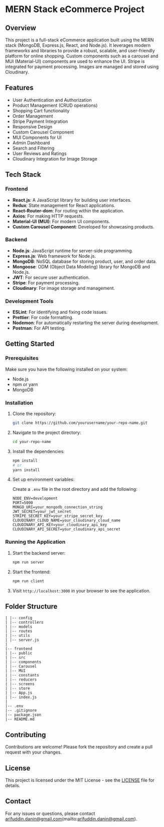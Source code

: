 # MERN Stack eCommerce Project

## Overview

This project is a full-stack eCommerce application built using the MERN stack (MongoDB, Express.js, React, and Node.js). It leverages modern frameworks and libraries to provide a robust, scalable, and user-friendly platform for online shopping. Custom components such as a carousel and MUI (Material-UI) components are used to enhance the UI. Stripe is integrated for payment processing. Images are managed and stored using Cloudinary.

## Features

- User Authentication and Authorization
- Product Management (CRUD operations)
- Shopping Cart functionality
- Order Management
- Stripe Payment Integration
- Responsive Design
- Custom Carousel Component
- MUI Components for UI
- Admin Dashboard
- Search and Filtering
- User Reviews and Ratings
- Cloudinary Integration for Image Storage

## Tech Stack

### Frontend

- **React.js**: A JavaScript library for building user interfaces.
- **Redux**: State management for React applications.
- **React-Router-dom**: For routing within the application.
- **Axios**: For making HTTP requests.
- **Material-UI (MUI)**: For modern UI components.
- **Custom Carousel Component**: Developed for showcasing products.

### Backend

- **Node.js**: JavaScript runtime for server-side programming.
- **Express.js**: Web framework for Node.js.
- **MongoDB**: NoSQL database for storing product, user, and order data.
- **Mongoose**: ODM (Object Data Modeling) library for MongoDB and Node.js.
- **JWT**: For secure user authentication.
- **Stripe**: For payment processing.
- **Cloudinary**: For image storage and management.

### Development Tools

- **ESLint**: For identifying and fixing code issues.
- **Prettier**: For code formatting.
- **Nodemon**: For automatically restarting the server during development.
- **Postman**: For API testing.

## Getting Started

### Prerequisites

Make sure you have the following installed on your system:

- Node.js
- npm or yarn
- MongoDB

### Installation

1. Clone the repository:

    ```bash
    git clone https://github.com/yourusername/your-repo-name.git
    ```

2. Navigate to the project directory:

    ```bash
    cd your-repo-name
    ```

3. Install the dependencies:

    ```bash
    npm install
    # or
    yarn install
    ```

4. Set up environment variables:

    Create a `.env` file in the root directory and add the following:

    ```env
    NODE_ENV=development
    PORT=5000
    MONGO_URI=your_mongodb_connection_string
    JWT_SECRET=your_jwt_secret
    STRIPE_SECRET_KEY=your_stripe_secret_key
    CLOUDINARY_CLOUD_NAME=your_cloudinary_cloud_name
    CLOUDINARY_API_KEY=your_cloudinary_api_key
    CLOUDINARY_API_SECRET=your_cloudinary_api_secret
    ```

### Running the Application

1. Start the backend server:

    ```bash
    npm run server
    ```

2. Start the frontend:

    ```bash
    npm run client
    ```

3. Visit `http://localhost:3000` in your browser to see the application.

## Folder Structure

```|-- backend
| |-- config
| |-- controllers
| |-- models
| |-- routes
| |-- utils
| |-- server.js
|
|-- frontend
| |-- public
| |-- src
| |-- components
| |-- Carousel
| |-- MUI
| |-- constants
| |-- reducers
| |-- screens
| |-- store
| |-- App.js
| |-- index.js
|
|-- .env
|-- .gitignore
|-- package.json
|-- README.md

```

## Contributing

Contributions are welcome! Please fork the repository and create a pull request with your changes.

## License

This project is licensed under the MIT License - see the [LICENSE](LICENSE) file for details.

## Contact

For any issues or questions, please contact arifuddin.danin@gmail.com(mailto:arifuddin.danin@gmail.com).
